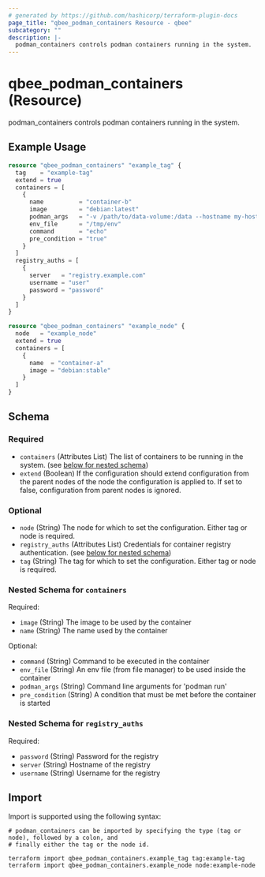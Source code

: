 ```yaml
---
# generated by https://github.com/hashicorp/terraform-plugin-docs
page_title: "qbee_podman_containers Resource - qbee"
subcategory: ""
description: |-
  podman_containers controls podman containers running in the system.
---
```


# qbee_podman_containers (Resource)

podman_containers controls podman containers running in the system.

## Example Usage

```terraform
resource "qbee_podman_containers" "example_tag" {
  tag    = "example-tag"
  extend = true
  containers = [
    {
      name          = "container-b"
      image         = "debian:latest"
      podman_args   = "-v /path/to/data-volume:/data --hostname my-hostname"
      env_file      = "/tmp/env"
      command       = "echo"
      pre_condition = "true"
    }
  ]
  registry_auths = [
    {
      server   = "registry.example.com"
      username = "user"
      password = "password"
    }
  ]
}

resource "qbee_podman_containers" "example_node" {
  node   = "example_node"
  extend = true
  containers = [
    {
      name  = "container-a"
      image = "debian:stable"
    }
  ]
}
```

<!-- schema generated by tfplugindocs -->
## Schema

### Required

- `containers` (Attributes List) The list of containers to be running in the system. (see [below for nested schema](#nestedatt--containers))
- `extend` (Boolean) If the configuration should extend configuration from the parent nodes of the node the configuration is applied to. If set to false, configuration from parent nodes is ignored.

### Optional

- `node` (String) The node for which to set the configuration. Either tag or node is required.
- `registry_auths` (Attributes List) Credentials for container registry authentication. (see [below for nested schema](#nestedatt--registry_auths))
- `tag` (String) The tag for which to set the configuration. Either tag or node is required.

<a id="nestedatt--containers"></a>
### Nested Schema for `containers`

Required:

- `image` (String) The image to be used by the container
- `name` (String) The name used by the container

Optional:

- `command` (String) Command to be executed in the container
- `env_file` (String) An env file (from file manager) to be used inside the container
- `podman_args` (String) Command line arguments for 'podman run'
- `pre_condition` (String) A condition that must be met before the container is started


<a id="nestedatt--registry_auths"></a>
### Nested Schema for `registry_auths`

Required:

- `password` (String) Password for the registry
- `server` (String) Hostname of the registry
- `username` (String) Username for the registry

## Import

Import is supported using the following syntax:

```shell
# podman_containers can be imported by specifying the type (tag or node), followed by a colon, and
# finally either the tag or the node id.

terraform import qbee_podman_containers.example_tag tag:example-tag
terraform import qbee_podman_containers.example_node node:example-node
```
